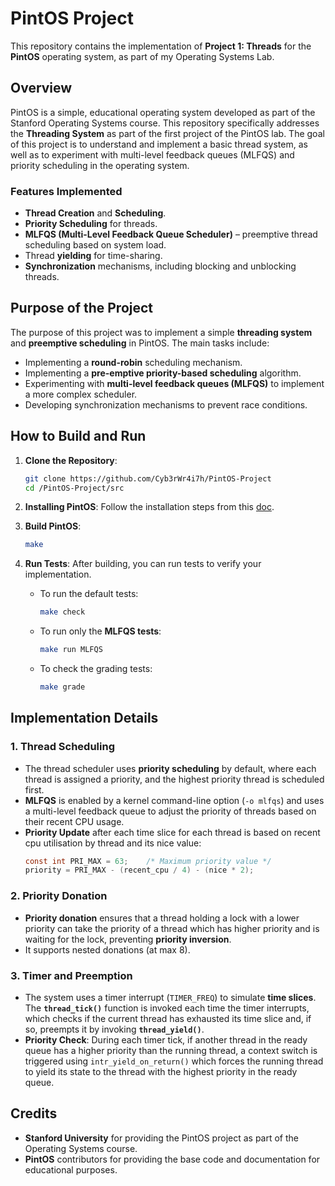 # PintOS Project

This repository contains the implementation of **Project 1: Threads** for the **PintOS** operating system, as part of my Operating Systems Lab.

## Overview

PintOS is a simple, educational operating system developed as part of the Stanford Operating Systems course. This repository specifically addresses the **Threading System** as part of the first project of the PintOS lab. The goal of this project is to understand and implement a basic thread system, as well as to experiment with multi-level feedback queues (MLFQS) and priority scheduling in the operating system.

### Features Implemented
- **Thread Creation** and **Scheduling**.
- **Priority Scheduling** for threads.
- **MLFQS (Multi-Level Feedback Queue Scheduler)** – preemptive thread scheduling based on system load.
- Thread **yielding** for time-sharing.
- **Synchronization** mechanisms, including blocking and unblocking threads.

## Purpose of the Project

The purpose of this project was to implement a simple **threading system** and **preemptive scheduling** in PintOS. The main tasks include:
- Implementing a **round-robin** scheduling mechanism.
- Implementing a **pre-emptive priority-based scheduling** algorithm.
- Experimenting with **multi-level feedback queues (MLFQS)** to implement a more complex scheduler.
- Developing synchronization mechanisms to prevent race conditions.

## How to Build and Run

1. **Clone the Repository**:
    ```bash
    git clone https://github.com/Cyb3rWr4i7h/PintOS-Project
    cd /PintOS-Project/src
    ```

2. **Installing PintOS**:
    Follow the installation steps from this [doc](https://piazza.com/class_profile/get_resource/itgbdzpqj6417o/iuzt04qzagh40p).


4. **Build PintOS**:
    ```bash
    make
    ```

5. **Run Tests**:
    After building, you can run tests to verify your implementation.

    - To run the default tests:
      ```bash
      make check
      ```

    - To run only the **MLFQS tests**:
      ```bash
      make run MLFQS
      ```

    - To check the grading tests:
      ```bash
      make grade
      ```

## Implementation Details

### 1. Thread Scheduling
- The thread scheduler uses **priority scheduling** by default, where each thread is assigned a priority, and the highest priority thread is scheduled first.
- **MLFQS** is enabled by a kernel command-line option (`-o mlfqs`) and uses a multi-level feedback queue to adjust the priority of threads based on their recent CPU usage.
- **Priority Update** after each time slice for each thread is based on recent cpu utilisation by thread and its nice value:  
  ```c
  const int PRI_MAX = 63;    /* Maximum priority value */
  priority = PRI_MAX - (recent_cpu / 4) - (nice * 2);
  
### 2. Priority Donation
- **Priority donation** ensures that a thread holding a lock with a lower priority can take the priority of a thread which has higher priority and is waiting for the lock, preventing **priority inversion**.
- It supports nested donations (at max 8). 

### 3. Timer and Preemption
- The system uses a timer interrupt (`TIMER_FREQ`) to simulate **time slices**. The **`thread_tick()`** function is invoked each time the timer interrupts, which checks if the current thread has exhausted its time slice and, if so, preempts it by invoking **`thread_yield()`**.
- **Priority Check**: During each timer tick, if another thread in the ready queue has a higher priority than the running thread, a context switch is triggered using `intr_yield_on_return()` which forces the running thread to yield its state to the thread with the highest priority in the ready queue.

## Credits
- **Stanford University** for providing the PintOS project as part of the Operating Systems course.
- **PintOS** contributors for providing the base code and documentation for educational purposes.
